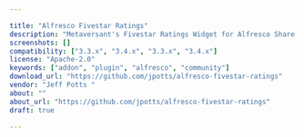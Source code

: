 ```yaml
---

title: "Alfresco Fivestar Ratings"
description: "Metaversant's Fivestar Ratings Widget for Alfresco Share This is an Alfresco Share customization that makes documents in the Alfresco repository rateable using a fivestar ratings widget. It started with the \\\"Someco ratings\\\" example from the Alfresco Developer Guide but adds a fully-integrated ratings widget into the Share UI."
screenshots: []
compatibility: ["3.3.x", "3.4.x", "3.3.x", "3.4.x"]
license: "Apache-2.0"
keywords: ["addon", "plugin", "alfresco", "community"]
download_url: "https://github.com/jpotts/alfresco-fivestar-ratings"
vendor: "Jeff Potts ‌"
about: ""
about_url: "https://github.com/jpotts/alfresco-fivestar-ratings"
draft: true

---
```

